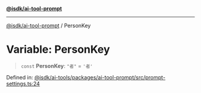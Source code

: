 [**@isdk/ai-tool-prompt**](../README.md)

***

[@isdk/ai-tool-prompt](../globals.md) / PersonKey

# Variable: PersonKey

> `const` **PersonKey**: `"者"` = `'者'`

Defined in: [@isdk/ai-tools/packages/ai-tool-prompt/src/prompt-settings.ts:24](https://github.com/isdk/ai-tool-prompt.js/blob/df57e41588ef4f83536e0145125ade13089c1f4d/src/prompt-settings.ts#L24)
